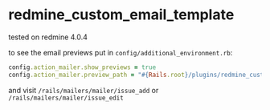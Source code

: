# redmine_custom_email_template

tested on redmine 4.0.4

to see the email previews put in `config/additional_environment.rb`:
```ruby
config.action_mailer.show_previews = true
config.action_mailer.preview_path = "#{Rails.root}/plugins/redmine_custom_email_template/test/mailers_previews"
```
and visit `/rails/mailers/mailer/issue_add` or `/rails/mailers/mailer/issue_edit`
